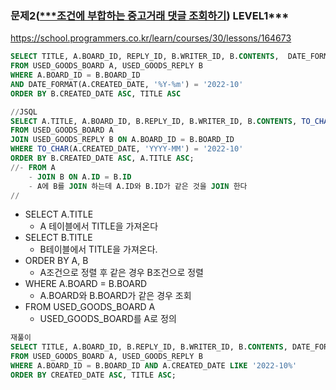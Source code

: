 ### 문제2([***조건에 부합하는 중고거래 댓글 조회하기](https://school.programmers.co.kr/learn/courses/30/lessons/164673)) LEVEL1***

https://school.programmers.co.kr/learn/courses/30/lessons/164673

```sql
SELECT TITLE, A.BOARD_ID, REPLY_ID, B.WRITER_ID, B.CONTENTS,  DATE_FORMAT(B.CREATED_DATE, '%Y-%m-%d')AS CREATED_DATE
FROM USED_GOODS_BOARD A, USED_GOODS_REPLY B
WHERE A.BOARD_ID = B.BOARD_ID
AND DATE_FORMAT(A.CREATED_DATE, '%Y-%m') = '2022-10'
ORDER BY B.CREATED_DATE ASC, TITLE ASC
```

```sql
//JSQL
SELECT A.TITLE, A.BOARD_ID, B.REPLY_ID, B.WRITER_ID, B.CONTENTS, TO_CHAR(B.CREATED_DATE, 'YYYY-MM-DD') AS CREATED_DATE
FROM USED_GOODS_BOARD A
JOIN USED_GOODS_REPLY B ON A.BOARD_ID = B.BOARD_ID
WHERE TO_CHAR(A.CREATED_DATE, 'YYYY-MM') = '2022-10'
ORDER BY B.CREATED_DATE ASC, A.TITLE ASC;
//- FROM A
    - JOIN B ON A.ID = B.ID
    - A에 B를 JOIN 하는데 A.ID와 B.ID가 같은 것을 JOIN 한다
//
```

- SELECT A.TITLE
    - A 테이블에서 TITLE을 가져온다
- SELECT B.TITLE
    - B테이블에서 TITLE을 가져온다.
- ORDER BY A, B
    - A조건으로 정렬 후 같은 경우 B조건으로 정렬
- WHERE A.BOARD = B.BOARD
    - A.BOARD와 B.BOARD가 같은 경우 조회
- FROM USED_GOODS_BOARD A
    - USED_GOODS_BOARD를 A로 정의

```sql
재풀이
SELECT TITLE, A.BOARD_ID, B.REPLY_ID, B.WRITER_ID, B.CONTENTS, DATE_FORMAT(B.CREATED_DATE, '%Y-%m-%d') AS CREATED_DATE
FROM USED_GOODS_BOARD A, USED_GOODS_REPLY B
WHERE A.BOARD_ID = B.BOARD_ID AND A.CREATED_DATE LIKE '2022-10%'
ORDER BY CREATED_DATE ASC, TITLE ASC;
```